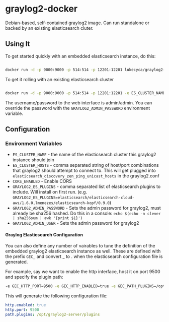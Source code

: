 graylog2-docker
===============

Debian-based, self-contained graylog2 image. Can run standalone or backed by an existing elasticsearch cluter. 



## Using It

To get started quickly with an embedded elasticsearch instance, do this:

```bash

docker run -d -p 9000:9000 -p 514:514 -p 12201:12201 lukecyca/graylog2-docker
```

To get it rolling with an existing elasticsearch cluster

```bash

docker run -d -p 9000:9000 -p 514:514 -p 12201:12201 -e ES_CLUSTER_NAME=<cluster_name> -e ES_CLUSTER_HOSTS=cluster01:9300,cluster02:9300 lukecyca/graylog2-docker

```

The username/password to the web interface is admin/admin. You can
override the password with the ``GRAYLOG2_ADMIN_PASSWORD`` environment
variable.


## Configuration

### Environment Variables

* ``ES_CLUSTER_NAME`` - the name of the elasticsearch cluster this graylog2 instance should join
* ``ES_CLUSTER_HOSTS`` - comma separated string of host/port combinations that graylog2 should attempt to connect to. This will get plugged into ``elasticsearch_discovery_zen_ping_unicast_hosts`` in the graylog2.conf
* ``CORS_ENABLED`` - Enable CORS
* `GRAYLOG2_ES_PLUGINS` - comma separated list of elasticsearch plugins
to include. Will install on first run. (e.g.
``GRAYLOG2_ES_PLUGINS=elasticsearch/elasticsearch-cloud-aws/1.6.0,lmenezes/elasticsearch-kopf/0.9.0``)
* `GRAYLOG2_ADMIN_PASSWORD` - Sets the admin password for graylog2, must
already be sha256 hashed. Do this in a console: ``echo $(echo -n clever | sha256sum | awk '{print $1}')``
* `GRAYLOG2_ADMIN_USER` - Sets the admin password for graylog2

#### Graylog Elasticsearch Configuration
You can also define any number of vairables to tune the definition of
the embedded graylog2 elasticsearch instance as well. These are defined
with the prefix ``GEC_`` and convert _ to . when the elasticsearch
configuration file is generated. 

For example, say we want to enable the http interface, host it on port
9500 and specify the plugin path: 


```bash
-e GEC_HTTP_PORT=9500 -e GEC_HTTP_ENABLED=true -e GEC_PATH_PLUGINS=/opt/graylog2-server/plugins

```

This will generate the following configuration file: 

```yaml
http.enabled: true
http.port: 9500
path.plugins: /opt/graylog2-server/plugins

```
